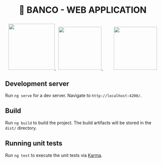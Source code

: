 <h1> <p align="center"> 🚀 BANCO - WEB APPLICATION </p></h1> 


<p align="center">
    <a href="https://angular.io/" target="_blank">
        <img src="https://blog.ninja-squad.com/assets/images/angular_gradient.png" width="150px" height="150px" />
    </a>
  &nbsp
  <a href="https://tailwindcss.com/" target="_blank" style="margin-right: 20px;">
        <img src="https://santrikoding.com/storage/categories/df6e5b68-ccbd-4c14-9eec-89789e546da3.webp" width="auto" height="140px" />
    </a>
  &nbsp
  &nbsp
  <a href="https://tailwindcss.com/" target="_blank">
        <img src="https://sass-lang.com/assets/img/styleguide/seal-color.png" width="auto" height="140px" />
    </a>
</p>

## Development server

Run `ng serve` for a dev server. Navigate to `http://localhost:4200/`.

## Build

Run `ng build` to build the project. The build artifacts will be stored in the `dist/` directory.

## Running unit tests

Run `ng test` to execute the unit tests via [Karma](https://karma-runner.github.io).
